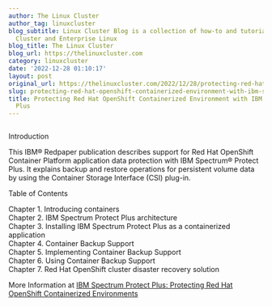 ```yaml
---
author: The Linux Cluster
author_tag: linuxcluster
blog_subtitle: Linux Cluster Blog is a collection of how-to and tutorials for Linux
  Cluster and Enterprise Linux
blog_title: The Linux Cluster
blog_url: https://thelinuxcluster.com
category: linuxcluster
date: '2022-12-28 01:10:17'
layout: post
original_url: https://thelinuxcluster.com/2022/12/28/protecting-red-hat-openshift-containerized-environment-with-ibm-spectrum-protect-plus/
slug: protecting-red-hat-openshift-containerized-environment-with-ibm-spectrum-protect-plus
title: Protecting Red Hat OpenShift Containerized Environment with IBM Spectrum Protect
  Plus
---
```


<figure class="wp-block-image size-large"><a href="https://linuxcluster.files.wordpress.com/2022/12/redp-5636-01_x2.jpg"><img alt="" class="wp-image-8950" src="https://linuxcluster.files.wordpress.com/2022/12/redp-5636-01_x2.jpg?w=283" /></a></figure>



<p class="has-medium-font-size">Introduction</p>




<p>This IBM® Redpaper publication describes support for Red Hat OpenShift Container Platform application data protection with IBM Spectrum® Protect Plus. It explains backup and restore operations for persistent volume data by using the Container Storage Interface (CSI) plug-in.</p>




<p class="has-medium-font-size">Table of Contents</p>




<p>Chapter 1. Introducing containers<br />Chapter 2. IBM Spectrum Protect Plus architecture<br />Chapter 3. Installing IBM Spectrum Protect Plus as a containerized application<br />Chapter 4. Container Backup Support<br />Chapter 5. Implementing Container Backup Support<br />Chapter 6. Using Container Backup Support<br />Chapter 7. Red Hat OpenShift cluster disaster recovery solution</p>




<p>More Information at <a href="https://www.redbooks.ibm.com/abstracts/redp5636.html">IBM Spectrum Protect Plus: Protecting Red Hat OpenShift Containerized Environments</a></p>